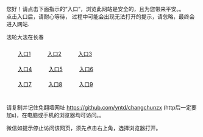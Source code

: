 您好！请点击下面指示的“入口”，浏览此网站是安全的，且为您带来平安。。 <br/>
点击入口后，请耐心等待， 过程中可能会出现无法打开的提示，请忽略，最终会进入网站. </br>

法轮大法在长春<br/>
<div style="padding:10px"><a style="margin:20px" target="_blank" href="https://d3ql4xip8ysrrh.cloudfront.net/2Qpsp?rjyugzd" id="ccLink1" rel="nofollow">入口1</a> <a target="_blank" style="margin:20px" href="https://d3lvhal1mmjq5x.cloudfront.net/2Qpsp?dfbmm" id="ccLink2" rel="nofollow">入口2</a> <a style="margin:20px" target="_blank" href="https://d6ui7psr0mz69.cloudfront.net/2Qpsp?ooofrik" id="ccLink3" rel="nofollow">入口3</a></div>

<div style="padding:10px" ><a style="margin:20px" target="_blank" href="https://d3ql4xip8ysrrh.cloudfront.net/2Qpsp?rjyugzd" id="ccLink4" rel="nofollow">入口4</a> <a style="margin:20px" href="https://d3lvhal1mmjq5x.cloudfront.net/2Qpsp?dfbmm" target="_blank" id="ccLink5" rel="nofollow">入口5</a> <a style="margin:20px" href="https://d6ui7psr0mz69.cloudfront.net/2Qpsp?ooofrik" target="_blank" id="ccLink6" rel="nofollow">入口6</a></div>

<div style="padding:10px"><a style="margin:20px" target="_blank" href="https://d3ql4xip8ysrrh.cloudfront.net/2Qpsp?rjyugzd" id="ccLink7" rel="nofollow">入口7</a> <a style="margin:20px" href="https://d3lvhal1mmjq5x.cloudfront.net/2Qpsp?dfbmm" target="_blank" id="ccLink8" rel="nofollow">入口8</a> <a style="margin:20px" target="_blank" href="https://d6ui7psr0mz69.cloudfront.net/2Qpsp?ooofrik" id="ccLink9" rel="nofollow">入口9</a></div>

<br/>



请复制并记住免翻墙网址 https://github.com/yntd/changchunzx (http后一定要加s)，在电脑或手机的浏览器均可访问。。<br/>

微信如提示停止访问该网页，须先点击右上角，选择浏览器打开。

